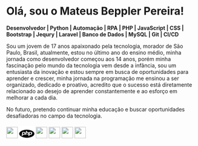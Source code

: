 # Olá, sou o Mateus Beppler Pereira!
**Desenvolvedor | Python | Automação | RPA | PHP | JavaScript | CSS | Bootstrap | Jequry | Laravel | Banco de Dados | MySQL | Git | CI/CD**

Sou um jovem de 17 anos apaixonado pela tecnologia, morador de São Paulo, Brasil, atualmente, estou no último ano do ensino médio, minha jornada como desenvolvedor começou aos 14 anos, porém minha fascinação pelo mundo da tecnologia vem desde a infância, sou um entusiasta da inovação e estou sempre em busca de oportunidades para aprender e crescer, minha jornada na programação me ensinou a ser organizado, dedicado e proativo, acredito que o sucesso está diretamente relacionado ao desejo de aprender constantemente e ao esforço em melhorar a cada dia.

No futuro, pretendo continuar minha educação e buscar oportunidades desafiadoras no campo da tecnologia.

<div dir="auto">
<img align="center" src="https://cdn.jsdelivr.net/gh/devicons/devicon/icons/python/python-original.svg" height="30" width="30"/>       <img align="center" src="https://raw.githubusercontent.com/devicons/devicon/2ae2a900d2f041da66e950e4d48052658d850630/icons/php/php-plain.svg" height="40" width="40" style="margin-top:5px"/>
<img align="center" src="https://cdn.jsdelivr.net/gh/devicons/devicon/icons/javascript/javascript-original.svg" height="30" width="30"/>
<img align="center" src="https://cdn.jsdelivr.net/gh/devicons/devicon/icons/html5/html5-plain.svg" height="30" width="30"/>
<img align="center" src="https://cdn.jsdelivr.net/gh/devicons/devicon/icons/css3/css3-plain.svg" height="30" width="30"/>
<img align="center" src="https://cdn.jsdelivr.net/gh/devicons/devicon/icons/bootstrap/bootstrap-original.svg" height="30" width="30"/>
</div>



  <!--
**mateusbepplerpereira/mateusbepplerpereira** is a ✨ _special_ ✨ repository because its `README.md` (this file) appears on your GitHub profile.

Here are some ideas to get you started:

- 🔭 I’m currently working on ...
- 🌱 I’m currently learning ...
- 👯 I’m looking to collaborate on ...
- 🤔 I’m looking for help with ...
- 💬 Ask me about ...
- 📫 How to reach me: ...
- 😄 Pronouns: ...
- ⚡ Fun fact: ...
-->
